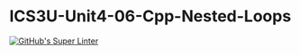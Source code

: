 # ICS3U-Unit4-06-Cpp-Nested-Loops

[![GitHub's Super Linter](https://github.com/haokai-li/ICS3U-Unit4-06-Cpp-Nested-Loops/workflows/GitHub's%20Super%20Linter/badge.svg)](https://github.com/haokai-li/ICS3U-Unit4-06-Cpp-Nested-Loops/actions)
